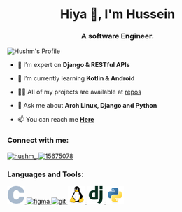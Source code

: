 <h1 align="center">Hiya 👋, I'm Hussein</h1>
<h3 align="center">A software Engineer.</h3>

![Hushm's Profile](https://cardivo.vercel.app/api?name=Hussein%20Mukhtar&description=Hi,%20I%27m%20a%20Software%20Engineer%20and%20Backend%20Developer%20and%20I%27m%2023%20y.o.%20Nice%20to%20meet%20you%20%F0%9F%91%8B&image=https://avatars.githubusercontent.com/u/82482064?v=4&backgroundColor=%23ecf0f1&linkedin=Hussein%20Mukhtar&github=HushmKun&twitter=Hushm_Kun&pattern=wiggle&colorPattern=%23eaeaea)

- 🔭 I’m expert on **Django & RESTful APIs**
 
- 🌱 I’m currently learning **Kotlin & Android** 

- 👨‍💻 All of my projects are available at [repos](https://github.com/HushmKun?tab=repositories)

- 💬 Ask me about **Arch Linux, Django and Python**

- 📫 You can reach me **[Here](mailto:HushmKun@outlook.com)**

<h3 align="left">Connect with me:</h3>
<p align="left">
	<a href="https://twitter.com/hushm_" target="blank">
		<img align="center" src="https://raw.githubusercontent.com/rahuldkjain/github-profile-readme-generator/master/src/images/icons/Social/twitter.svg" alt="hushm_" height="30" width="40" />
	</a>
	<a href="https://stackoverflow.com/users/15675078" target="blank">
		<img align="center" src="https://raw.githubusercontent.com/rahuldkjain/github-profile-readme-generator/master/src/images/icons/Social/stack-overflow.svg" alt="15675078" height="30" width="40" />
	</a>
</p>

<h3 align="left">Languages and Tools:</h3>
<p align="left"> 
 	<a href="https://www.cprogramming.com/" target="_blank" rel="noreferrer">
		<img src="https://raw.githubusercontent.com/devicons/devicon/master/icons/c/c-original.svg" alt="c" width="40" height="40"/> 
	</a> 
	<a href="https://www.figma.com/" target="_blank" rel="noreferrer"> 
		<img src="https://www.vectorlogo.zone/logos/figma/figma-icon.svg" alt="figma" width="40" height="40"/> 
	</a> 
	<a href="https://git-scm.com/" target="_blank" rel="noreferrer"> 
		<img src="https://www.vectorlogo.zone/logos/git-scm/git-scm-icon.svg" alt="git" width="40" height="40"/> 
	</a> 
	<a href="https://www.linux.org/" target="_blank" rel="noreferrer"> 
		<img src="https://raw.githubusercontent.com/devicons/devicon/master/icons/linux/linux-original.svg" alt="linux" width="40" height="40"/> 
	</a> 
	<a href="https://www.djangoproject.com/" target="_blank" rel="noreferrer"> 
		<img src="https://raw.githubusercontent.com/devicons/devicon/55609aa5bd817ff167afce0d965585c92040787a/icons/django/django-plain.svg" alt="Django" width="40" height="40"/> 
	</a> 
	<a href="https://www.python.org" target="_blank" rel="noreferrer"> 
		<img src="https://raw.githubusercontent.com/devicons/devicon/master/icons/python/python-original.svg" alt="python" width="40" height="40"/> 
	</a>  
</p>